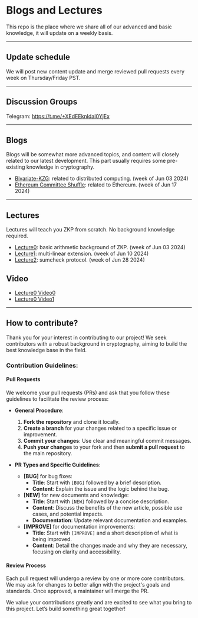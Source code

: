 # Blogs and Lectures

This repo is the place where we share all of our advanced and basic knowledge, it will update on a weekly basis.

---

## Update schedule

We will post new content update and merge reviewed pull requests every week on Thursday/Friday PST. 

---

## Discussion Groups

Telegram: https://t.me/+XEdEEknIdaI0YjEx

---
## Blogs
Blogs will be somewhat more advanced topics, and content will closely related to our latest development. This part usually requires some pre-existing knowledge in cryptography.
- [Bivariate-KZG](./blogs/bi-kzg.md): related to distributed computing. (week of Jun 03 2024)
- [Ethereum Committee Shuffle](./blogs/shuffle.md): related to Ethereum. (week of Jun 17 2024)
---
## Lectures
Lectures will teach you ZKP from scratch. No background knowledge required.
- [Lecture0](./lectures/lecture0.md): basic arithmetic background of ZKP. (week of Jun 03 2024)
- [Lecture1](./lectures/lecture1.md): multi-linear extension. (week of Jun 10 2024)
- [Lecture2](./lectures/lecture2.md): sumcheck protocol. (week of Jun 28 2024)

## Video
- [Lecture0 Video0](./lectures/lecture0/session%201/video/session%20001.mp4)
- [Lecture0 Video1](./lectures/lecture0/session%202/video/session%20002.mp4)

---

## How to contribute?

Thank you for your interest in contributing to our project! We seek contributors with a robust background in cryptography, aiming to build the best knowledge base in the field.

### Contribution Guidelines:

#### Pull Requests
We welcome your pull requests (PRs) and ask that you follow these guidelines to facilitate the review process:

- **General Procedure**:
  1. **Fork the repository** and clone it locally.
  2. **Create a branch** for your changes related to a specific issue or improvement.
  3. **Commit your changes**: Use clear and meaningful commit messages.
  4. **Push your changes** to your fork and then **submit a pull request** to the main repository.

- **PR Types and Specific Guidelines**:
  - **[BUG]** for bug fixes:
    - **Title**: Start with `[BUG]` followed by a brief description.
    - **Content**: Explain the issue and the logic behind the bug.
  - **[NEW]** for new documents and knowledge:
    - **Title**: Start with `[NEW]` followed by a concise description.
    - **Content**: Discuss the benefits of the new article, possible use cases, and potential impacts.
    - **Documentation**: Update relevant documentation and examples.
  - **[IMPROVE]** for documentation improvements:
    - **Title**: Start with `[IMPROVE]` and a short description of what is being improved.
    - **Content**: Detail the changes made and why they are necessary, focusing on clarity and accessibility.

#### Review Process
Each pull request will undergo a review by one or more core contributors. We may ask for changes to better align with the project's goals and standards. Once approved, a maintainer will merge the PR.

We value your contributions greatly and are excited to see what you bring to this project. Let’s build something great together!
